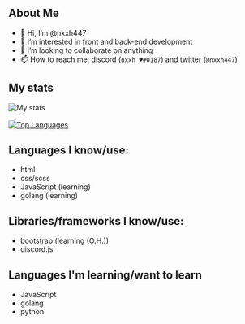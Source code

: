 ## About Me

- 👋 Hi, I’m @nxxh447
- 👀 I’m interested in front and back-end development
- 💞️ I’m looking to collaborate on anything
- 📫 How to reach me: discord (`nxxh ♥#0187`) and twitter (`@nxxh447`)

## My stats
<!-- ![visitors](https://visitor-badge.laobi.icu/badge?page_id=nxxh447.visitor-badge) -->
![My stats](https://github-readme-stats.vercel.app/api?username=nxxh447&show_icons=true&theme=dark)
<br></br>
[![Top Languages](https://github-readme-stats.vercel.app/api/top-langs/?username=nxxh447&layout=compact&theme=dark)](https://github.com/anuraghazra/github-readme-stats)
## Languages I know/use:

<ul>
  <li>html</li>
  <li>css/scss</li>
  <li>JavaScript (learning)</li>
  <li>golang (learning)</li>
</ul>

## Libraries/frameworks I know/use:

<ul>
  <li>bootstrap (learning (O.H.))</li>
  <li>discord.js</li>
</ul>

## Languages I'm learning/want to learn

<ul>
  <li>JavaScript</li>
  <li>golang</li>
  <li>python</li>
</ul>
